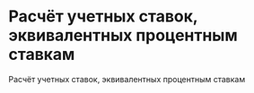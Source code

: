 # Расчёт учетных ставок, эквивалентных процентным ставкам

Расчёт учетных ставок, эквивалентных процентным ставкам